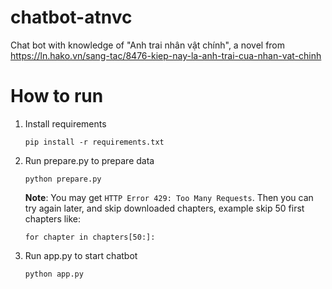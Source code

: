 # chatbot-atnvc
Chat bot with knowledge of "Anh trai nhân vật chính", a novel from https://ln.hako.vn/sang-tac/8476-kiep-nay-la-anh-trai-cua-nhan-vat-chinh

# How to run
1. Install requirements
    ```
    pip install -r requirements.txt
    ```
2. Run prepare.py to prepare data
    ```
    python prepare.py
    ```
    __Note__: You may get `HTTP Error 429: Too Many Requests`. Then you can try again later, and skip downloaded chapters, example skip 50 first chapters like:
    ```
    for chapter in chapters[50:]:
    ```
3. Run app.py to start chatbot
    ```
    python app.py
    ```